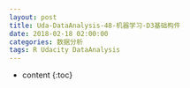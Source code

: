 ```yaml
---
layout: post
title: Uda-DataAnalysis-48-机器学习-D3基础构件
date: 2018-02-18 02:00:00
categories: 数据分析
tags: R Udacity DataAnalysis 
---
```

* content
{:toc}